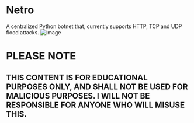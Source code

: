 # Netro
A centralized Python botnet that, currently supports HTTP, TCP and UDP flood attacks.
![image](https://github.com/user-attachments/assets/3a73bcea-811f-48ee-ad1f-06527944ebf9)


# PLEASE NOTE
## THIS CONTENT IS FOR EDUCATIONAL PURPOSES ONLY, AND SHALL NOT BE USED FOR MALICIOUS PURPOSES. I WILL NOT BE RESPONSIBLE FOR ANYONE WHO WILL MISUSE THIS.
